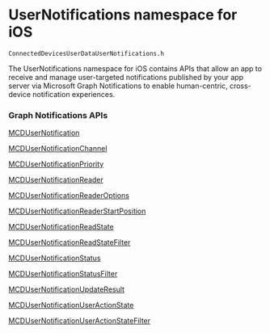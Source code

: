 # UserNotifications namespace for iOS
```
ConnectedDevicesUserDataUserNotifications.h
```
The UserNotifications namespace for iOS contains APIs that allow an app to receive and manage user-targeted notifications published by your app server via Microsoft Graph Notifications to enable human-centric, cross-device notification experiences. 

### Graph Notifications APIs

[MCDUserNotification](MCDUserNotification.md)

[MCDUserNotificationChannel](MCDUserNotificationChannel.md)

[MCDUserNotificationPriority](MCDUserNotificationPriority.md)

[MCDUserNotificationReader](MCDUserNotificationReader.md)

[MCDUserNotificationReaderOptions](MCDUserNotificationReaderOptions.md)

[MCDUserNotificationReaderStartPosition](MCDUserNotificationReaderStartPosition.md)

[MCDUserNotificationReadState](MCDUserNotificationReadState.md)

[MCDUserNotificationReadStateFilter](MCDUserNotificationReadStateFilter.md)

[MCDUserNotificationStatus](MCDUserNotificationStatus.md)

[MCDUserNotificationStatusFilter](MCDUserNotificationStatusFilter.md)

[MCDUserNotificationUpdateResult](MCDUserNotificationUpdateResult.md)

[MCDUserNotificationUserActionState](MCDUserNotificationUserActionState.md)

[MCDUserNotificationUserActionStateFilter](MCDUserNotificationUserActionStateFilter.md)
